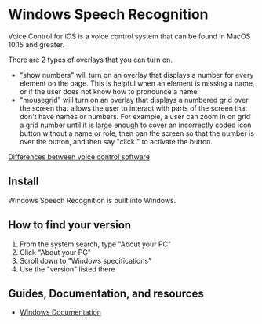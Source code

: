 # Windows Speech Recognition

Voice Control for iOS is a voice control system that can be found in MacOS 10.15 and greater.

There are 2 types of overlays that you can turn on.

* "show numbers" will turn on an overlay that displays a number for every element on the page. This is helpful when an element is missing a name, or if the user does not know how to pronounce a name.
* "mousegrid" will turn on an overlay that displays a numbered grid over the screen that allows the user to interact with parts of the screen that don't have names or numbers. For example, a user can zoom in on grid a grid number until it is large enough to cover an incorrectly coded icon button without a name or role, then pan the screen so that the number is over the button, and then say "click <number>" to activate the button.

[Differences between voice control software](/learn/vc_differences)

## Install

Windows Speech Recognition is built into Windows.

## How to find your version

1. From the system search, type "About your PC"
2. Click "About your PC"
3. Scroll down to "Windows specifications"
4. Use the "version" listed there

## Guides, Documentation, and resources

* [Windows Documentation](https://support.microsoft.com/en-us/help/4027176/windows-10-use-voice-recognition)
